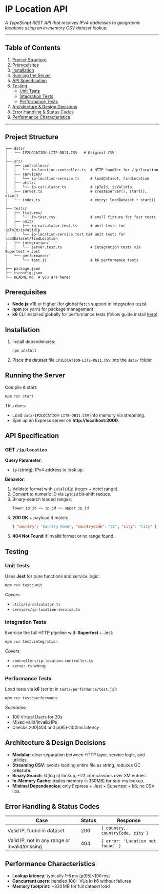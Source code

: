 # IP Location API

_A TypeScript REST API that resolves IPv4 addresses to geographic locations using an in‑memory CSV dataset lookup._

---

## Table of Contents
1. [Project Structure](#project-structure)
2. [Prerequisites](#prerequisites)
3. [Installation](#installation)
4. [Running the Server](#running-the-server)
5. [API Specification](#api-specification)
6. [Testing](#testing)
   - [Unit Tests](#unit-tests)
   - [Integration Tests](#integration-tests)
   - [Performance Tests](#performance-tests)
7. [Architecture & Design Decisions](#architecture--design-decisions)
8. [Error Handling & Status Codes](#error-handling--status-codes)
9. [Performance Characteristics](#performance-characteristics)

---

## Project Structure
```
├── data/
│   └── IP2LOCATION-LITE-DB11.CSV   # Original CSV
│
├── src/
│   ├── controllers/
│   │   └── ip-location-controller.ts  # HTTP handler for /ip/location
│   ├── services/
│   │   └── ip-location-service.ts     # loadDataset, findLocation
│   ├── utils/
│   │   └── ip-calculator.ts           # ipToId, isValidIp
│   ├── server.ts                      # createServer(), start(), stop()
│   └── index.ts                       # entry: loadDataset + start()
│
├── tests/
│   ├── fixtures/
│   │   └── ip-test.csv                # small fixture for fast tests
│   ├── unit/
│   │   ├── ip-calculator.test.ts      # unit tests for ipToId/isValidIp
│   │   └── ip-location-service.test.ts# unit tests for loadDataset/findLocation
│   ├── integration/
│   │   └── server.test.ts             # integration tests via Supertest + Jest
│   └── performance/
│       └── test.js                    # k6 performance tests
│
├── package.json
├── tsconfig.json
└── README.md  # you are here!
```

## Prerequisites
- **Node.js** v18 or higher (for global `fetch` support in integration tests)
- **npm** (or yarn) for package management
- **k6** CLI installed globally for performance tests (follow guide install [here](https://grafana.com/docs/k6/latest/set-up/install-k6/))

## Installation

1. Install dependencies:
   ```bash
   npm install
   ```
3. Place the dataset file `IP2LOCATION-LITE-DB11.CSV` into the `data/` folder.

## Running the Server

Compile & start:
```bash
npm run start
```
This does:
- Load `data/IP2LOCATION-LITE-DB11.CSV` into memory via streaming.
- Spin up an Express server on **http://localhost:3000**.

## API Specification

### GET `/ip/location`

**Query Parameter**:
- `ip` (string): IPv4 address to look up.

**Behavior**:
1. Validate format with `isValidIp` (regex + octet range).
2. Convert to numeric ID via `ipToId` bit-shift reduce.
3. Binary-search loaded ranges:
   ```ts
   lower_ip_id <= ip_id <= upper_ip_id
   ```
4. **200 OK** + payload if match:
   ```json
   { "country": "Country Name", "countryCode": "CC", "city": "City" }
   ```
5. **404 Not Found** if invalid format or no range found.

## Testing

### Unit Tests

Uses **Jest** for pure functions and service logic:
```bash
npm run test:unit
```  
_Covers_:
- `utils/ip-calculator.ts`  
- `services/ip-location-service.ts`  

### Integration Tests

Exercise the full HTTP pipeline with **Supertest** + Jest:
```bash
npm run test:integration
```  
_Covers_:
- `controllers/ip-location-controller.ts`  
- `server.ts` wiring  

### Performance Tests

Load tests via **k6** (script in `tests/performance/test.js`):
```bash
npm run test:performance
```  
_Scenarios_:
- 100 Virtual Users for 30s  
- Mixed valid/invalid IPs  
- Checks 200|404 and p(95)<100ms latency  

## Architecture & Design Decisions

- **Modular**: clear separation between HTTP layer, service logic, and utilities.
- **Streaming CSV**: avoids loading entire file as string, reduces GC pressure.
- **Binary Search**: O(log n) lookup, ~22 comparisons over 3M entries.
- **In-Memory Cache**: trades memory (~330MB) for sub-ms lookup.
- **Minimal Dependencies**: only Express + Jest + Supertest + k6; no CSV libs.

## Error Handling & Status Codes

| Case                           | Status | Response                          |
| ------------------------------ | ------ | --------------------------------- |
| Valid IP, found in dataset     | 200    | `{ country, countryCode, city }`  |
| Valid IP, not in any range or invalid/missing    | 404    | `{ error: 'Location not found' }` |

## Performance Characteristics

- **Lookup latency**: typically 1–5 ms (p(95)<100 ms)  
- **Concurrent users**: handles 100+ VUs in k6 without failures  
- **Memory footprint**: ~330 MB for full dataset load  

